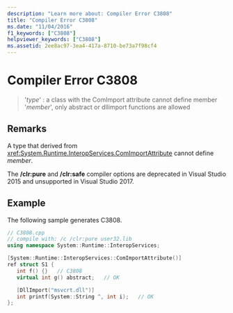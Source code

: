 ```yaml
---
description: "Learn more about: Compiler Error C3808"
title: "Compiler Error C3808"
ms.date: "11/04/2016"
f1_keywords: ["C3808"]
helpviewer_keywords: ["C3808"]
ms.assetid: 2ee8ac97-3ea4-417a-8710-be73a7f98cf4
---
```

# Compiler Error C3808

> '*type*' : a class with the ComImport attribute cannot define member '*member*', only abstract or dllimport functions are allowed

## Remarks

A type that derived from <xref:System.Runtime.InteropServices.ComImportAttribute> cannot define *member*.

The **/clr:pure** and **/clr:safe** compiler options are deprecated in Visual Studio 2015 and unsupported in Visual Studio 2017.

## Example

The following sample generates C3808.

```cpp
// C3808.cpp
// compile with: /c /clr:pure user32.lib
using namespace System::Runtime::InteropServices;

[System::Runtime::InteropServices::ComImportAttribute()]
ref struct S1 {
   int f() {}   // C3808
   virtual int g() abstract;   // OK

   [DllImport("msvcrt.dll")]
   int printf(System::String ^, int i);   // OK
};
```

